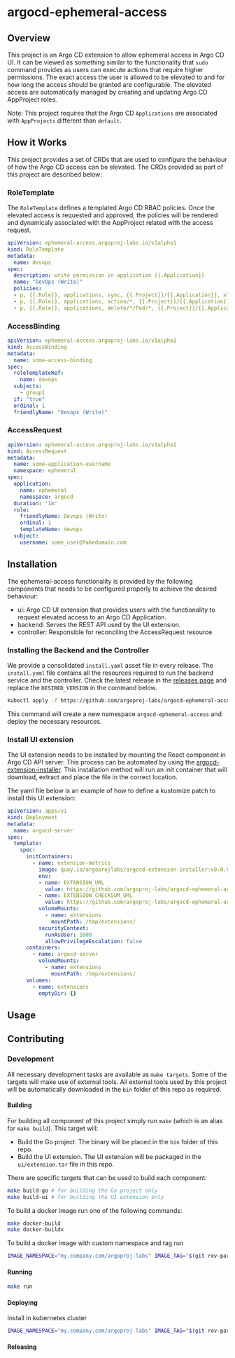 # argocd-ephemeral-access

## Overview

This project is an Argo CD extension to allow ephemeral access in Argo
CD UI. It can be viewed as something similar to the functionality that
`sudo` command provides as users can execute actions that require
higher permissions. The exact access the user is allowed to be
elevated to and for how long the access should be granted are
configurable. The elevated access are automatically managed by
creating and updating Argo CD AppProject roles. 

Note: This project requires that the Argo CD `Applications` are
associated with `AppProjects` different than `default`.

## How it Works

This project provides a set of CRDs that are used to configure the
behaviour of how the Argo CD access can be elevated. The CRDs provided
as part of this project are described below:

### RoleTemplate

The `RoleTemplate` defines a templated Argo CD RBAC policies. Once the
elevated access is requested and approved, the policies will be
rendered and dynamicaly associated with the AppProject related with
the access request. 

```yaml
apiVersion: ephemeral-access.argoproj-labs.io/v1alpha1
kind: RoleTemplate
metadata:
  name: devops
spec:
  description: write permission in application {{.Application}}
  name: "DevOps (Write)"
  policies:
  - p, {{.Role}}, applications, sync, {{.Project}}/{{.Application}}, allow
  - p, {{.Role}}, applications, action/*, {{.Project}}/{{.Application}}, allow
  - p, {{.Role}}, applications, delete/*/Pod/*, {{.Project}}/{{.Application}}, allow
```

### AccessBinding

```yaml
apiVersion: ephemeral-access.argoproj-labs.io/v1alpha1
kind: AccessBinding
metadata:
  name: some-access-binding
spec:
  roleTemplateRef:
    name: devops
  subjects: 
    - group1
  if: "true"
  ordinal: 1
  friendlyName: "Devops (Write)"
```

### AccessRequest

```yaml
apiVersion: ephemeral-access.argoproj-labs.io/v1alpha1
kind: AccessRequest
metadata:
  name: some-application-username
  namespace: ephemeral
spec:
  application:
    name: ephemeral
    namespace: argocd
  duration: '1m'
  role:
    friendlyName: Devops (Write)
    ordinal: 1
    templateName: devops
  subject:
    username: some_user@fakedomain.com
```

## Installation

The ephemeral-access functionality is provided by the following
components that needs to be configured properly to achieve the desired
behaviour:

- ui: Argo CD UI extension that provides users with the functionality
  to request elevated access to an Argo CD Application.
- backend: Serves the REST API used by the UI extension.
- controller: Responsible for reconciling the AccessRequest resource.

### Installing the Backend and the Controller

We provide a consolidated `install.yaml` asset file in every release.
The `install.yaml` file contains all the resources required to run the
backend service and the controller. Check the latest release in the
[releases page][1] and replace the `DESIRED_VERSION` in the command
below.

```bash
kubectl apply -f https://github.com/argoproj-labs/argocd-ephemeral-access/releases/download/<DESIRED_VERSION>/install.yaml
```

This command will create a new namespace `argocd-ephemeral-access` and
deploy the necessary resources.

### Install UI extension

The UI extension needs to be installed by mounting the React component
in Argo CD API server. This process can be automated by using the
[argocd-extension-installer][2]. This installation method will run an
init container that will download, extract and place the file in the
correct location.

The yaml file below is an example of how to define a kustomize patch
to install this UI extension:

```yaml
apiVersion: apps/v1
kind: Deployment
metadata:
  name: argocd-server
spec:
  template:
    spec:
      initContainers:
        - name: extension-metrics
          image: quay.io/argoprojlabs/argocd-extension-installer:v0.0.8@sha256:e7cb054207620566286fce2d809b4f298a72474e0d8779ffa8ec92c3b630f054
          env:
          - name: EXTENSION_URL
            value: https://github.com/argoproj-labs/argocd-ephemeral-access/releases/download/v0.0.1/extension.tar.gz
          - name: EXTENSION_CHECKSUM_URL
            value: https://github.com/argoproj-labs/argocd-ephemeral-access/releases/download/v0.0.1/extension_checksums.txt
          volumeMounts:
            - name: extensions
              mountPath: /tmp/extensions/
          securityContext:
            runAsUser: 1000
            allowPrivilegeEscalation: false
      containers:
        - name: argocd-server
          volumeMounts:
            - name: extensions
              mountPath: /tmp/extensions/
      volumes:
        - name: extensions
          emptyDir: {}
```

## Usage

## Contributing

### Development

All necessary development tasks are available as `make targets`. Some
of the targets will make use of external tools. All external tools
used by this project will be automatically downloaded in the `bin`
folder of this repo as required.

#### Building

For building all component of this project simply run `make` (which is
an alias for `make build`). This target will:
- Build the Go project. The binary will be placed in the `bin` folder
  of this repo.
- Build the UI extension. The UI extension will be packaged in the
  `ui/extension.tar` file in this repo.

There are specific targets that can be used to build each component:

```bash
make build-go # for building the Go project only
make build-ui # for building the UI extension only
```

To build a docker image run one of the following commands:

```bash
make docker-build
make docker-buildx
```

To build a docker image with custom namespace and tag run

```bash
IMAGE_NAMESPACE="my.company.com/argoproj-labs" IMAGE_TAG="$(git rev-parse --abbrev-ref HEAD)" make docker-build
```

#### Running

```bash
make run
```

#### Deploying

Install in kubernetes cluster

```bash
IMAGE_NAMESPACE="my.company.com/argoproj-labs" IMAGE_TAG="$(git rev-parse --abbrev-ref HEAD)" make deploy
```

#### Releasing

[1]: https://github.com/argoproj-labs/argocd-ephemeral-access/releases
[2]: https://github.com/argoproj-labs/argocd-extension-installer
